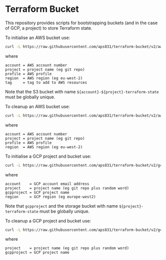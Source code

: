 # Terraform Bucket

This repository provides scripts for bootstrapping buckets (and in the case of GCP, a project) to store Terraform state.

To initialise an AWS bucket use:

```bash
curl -L https://raw.githubusercontent.com/aps831/terraform-bucket/v2/aws-init.sh | bash -s -- --account ${account} --project ${project} --profile ${profile} --region ${region} --tag ${tag}
```

where

```text
account = AWS account number
project = project name (eg git repo)
profile = AWS profile
region  = AWS region (eg eu-west-2)
tag     = tag to add to AWS resources
```

Note that the S3 bucket with name `${account}-${project}-terraform-state` must be globally unique.

To cleanup an AWS bucket use:

```bash
curl -L https://raw.githubusercontent.com/aps831/terraform-bucket/v2/aws-cleanup.sh | bash -s -- --account ${account} --project ${project} --profile ${profile} --region ${region}
```

where

```text
account = AWS account number
project = project name (eg git repo)
profile = AWS profile
region  = AWS region (eg eu-west-2)
```

To initialise a GCP project and bucket use:

```bash
curl -L https://raw.githubusercontent.com/aps831/terraform-bucket/v2/gcp-init.sh | bash -s -- --account ${account} --project ${project} --gcpproject ${gcpproject} --region ${region}
```

where

```text
account    = GCP account email address
project    = project name (eg git repo plus random word)
gcpproject = GCP project name
region     = GCP region (eg europe-west2)
```

Note that `gcpproject` and the storage bucket with name `${project}-terraform-state` must be globally unique.

To cleanup a GCP project and bucket use:

```bash
curl -L https://raw.githubusercontent.com/aps831/terraform-bucket/v2/gcp-cleanup.sh | bash -s -- --project ${project} --gcpproject ${gcpproject}
```

where

```text
project    = project name (eg git repo plus random word)
gcpproject = GCP project name
```
